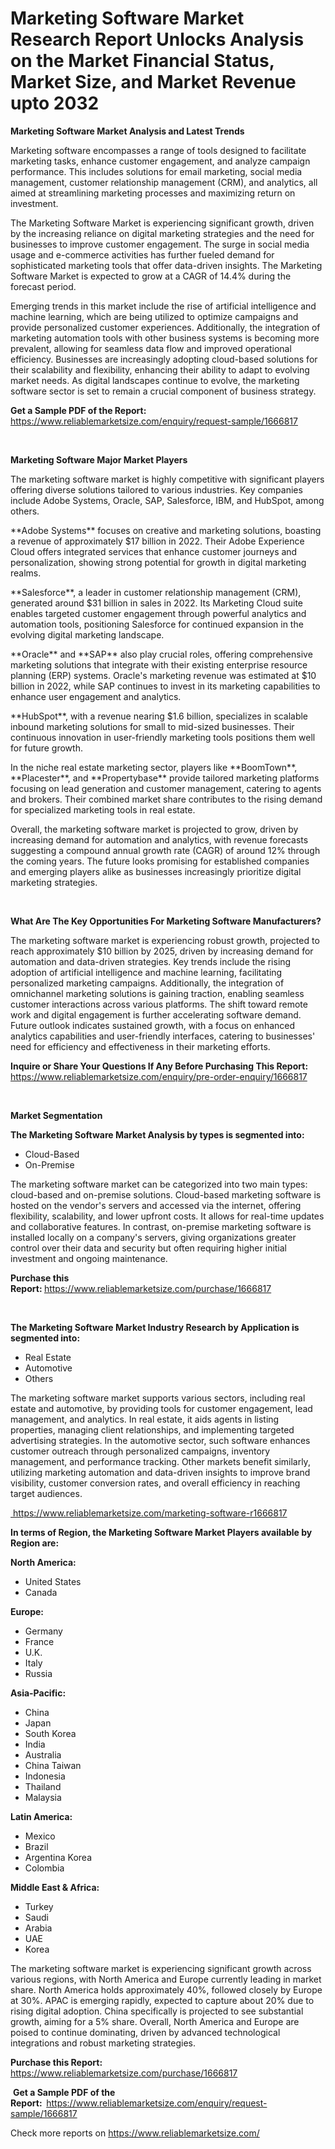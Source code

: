 <p><h1>Marketing Software Market Research Report Unlocks Analysis on the Market Financial Status, Market Size, and Market Revenue upto 2032</h1></p><p><strong>Marketing Software Market Analysis and Latest Trends</strong></p>
<p><p>Marketing software encompasses a range of tools designed to facilitate marketing tasks, enhance customer engagement, and analyze campaign performance. This includes solutions for email marketing, social media management, customer relationship management (CRM), and analytics, all aimed at streamlining marketing processes and maximizing return on investment.</p><p>The Marketing Software Market is experiencing significant growth, driven by the increasing reliance on digital marketing strategies and the need for businesses to improve customer engagement. The surge in social media usage and e-commerce activities has further fueled demand for sophisticated marketing tools that offer data-driven insights. The Marketing Software Market is expected to grow at a CAGR of 14.4% during the forecast period.</p><p>Emerging trends in this market include the rise of artificial intelligence and machine learning, which are being utilized to optimize campaigns and provide personalized customer experiences. Additionally, the integration of marketing automation tools with other business systems is becoming more prevalent, allowing for seamless data flow and improved operational efficiency. Businesses are increasingly adopting cloud-based solutions for their scalability and flexibility, enhancing their ability to adapt to evolving market needs. As digital landscapes continue to evolve, the marketing software sector is set to remain a crucial component of business strategy.</p></p>
<p><strong>Get a Sample PDF of the Report:&nbsp;</strong> <a href="https://www.reliablemarketsize.com/enquiry/request-sample/1666817?utm_campaign=2809&utm_medium=2&utm_source=Github&utm_content=ia&utm_term=06032025&utm_id=marketing-software">https://www.reliablemarketsize.com/enquiry/request-sample/1666817</a></p>
<p>&nbsp;</p>
<p><strong>Marketing Software Major Market Players</strong></p>
<p><p>The marketing software market is highly competitive with significant players offering diverse solutions tailored to various industries. Key companies include Adobe Systems, Oracle, SAP, Salesforce, IBM, and HubSpot, among others.</p><p>**Adobe Systems** focuses on creative and marketing solutions, boasting a revenue of approximately $17 billion in 2022. Their Adobe Experience Cloud offers integrated services that enhance customer journeys and personalization, showing strong potential for growth in digital marketing realms.</p><p>**Salesforce**, a leader in customer relationship management (CRM), generated around $31 billion in sales in 2022. Its Marketing Cloud suite enables targeted customer engagement through powerful analytics and automation tools, positioning Salesforce for continued expansion in the evolving digital marketing landscape.</p><p>**Oracle** and **SAP** also play crucial roles, offering comprehensive marketing solutions that integrate with their existing enterprise resource planning (ERP) systems. Oracle's marketing revenue was estimated at $10 billion in 2022, while SAP continues to invest in its marketing capabilities to enhance user engagement and analytics.</p><p>**HubSpot**, with a revenue nearing $1.6 billion, specializes in scalable inbound marketing solutions for small to mid-sized businesses. Their continuous innovation in user-friendly marketing tools positions them well for future growth.</p><p>In the niche real estate marketing sector, players like **BoomTown**, **Placester**, and **Propertybase** provide tailored marketing platforms focusing on lead generation and customer management, catering to agents and brokers. Their combined market share contributes to the rising demand for specialized marketing tools in real estate.</p><p>Overall, the marketing software market is projected to grow, driven by increasing demand for automation and analytics, with revenue forecasts suggesting a compound annual growth rate (CAGR) of around 12% through the coming years. The future looks promising for established companies and emerging players alike as businesses increasingly prioritize digital marketing strategies.</p></p>
<p>&nbsp;</p>
<p><strong>What Are The Key Opportunities For Marketing Software Manufacturers?</strong></p>
<p><p>The marketing software market is experiencing robust growth, projected to reach approximately $10 billion by 2025, driven by increasing demand for automation and data-driven strategies. Key trends include the rising adoption of artificial intelligence and machine learning, facilitating personalized marketing campaigns. Additionally, the integration of omnichannel marketing solutions is gaining traction, enabling seamless customer interactions across various platforms. The shift toward remote work and digital engagement is further accelerating software demand. Future outlook indicates sustained growth, with a focus on enhanced analytics capabilities and user-friendly interfaces, catering to businesses' need for efficiency and effectiveness in their marketing efforts.</p></p>
<p><strong>Inquire or Share Your Questions If Any Before Purchasing This Report:</strong> <a href="https://www.reliablemarketsize.com/enquiry/pre-order-enquiry/1666817?utm_campaign=2809&utm_medium=2&utm_source=Github&utm_content=ia&utm_term=06032025&utm_id=marketing-software">https://www.reliablemarketsize.com/enquiry/pre-order-enquiry/1666817</a></p>
<p>&nbsp;</p>
<p><strong>Market Segmentation</strong></p>
<p><strong>The Marketing Software Market Analysis by types is segmented into:</strong></p>
<p><ul><li>Cloud-Based</li><li>On-Premise</li></ul></p>
<p><p>The marketing software market can be categorized into two main types: cloud-based and on-premise solutions. Cloud-based marketing software is hosted on the vendor's servers and accessed via the internet, offering flexibility, scalability, and lower upfront costs. It allows for real-time updates and collaborative features. In contrast, on-premise marketing software is installed locally on a company's servers, giving organizations greater control over their data and security but often requiring higher initial investment and ongoing maintenance.</p></p>
<p><strong>Purchase this Report:&nbsp;</strong><a href="https://www.reliablemarketsize.com/purchase/1666817?utm_campaign=2809&utm_medium=2&utm_source=Github&utm_content=ia&utm_term=06032025&utm_id=marketing-software">https://www.reliablemarketsize.com/purchase/1666817</a></p>
<p>&nbsp;</p>
<p><strong>The Marketing Software Market Industry Research by Application is segmented into:</strong></p>
<p><ul><li>Real Estate</li><li>Automotive</li><li>Others</li></ul></p>
<p><p>The marketing software market supports various sectors, including real estate and automotive, by providing tools for customer engagement, lead management, and analytics. In real estate, it aids agents in listing properties, managing client relationships, and implementing targeted advertising strategies. In the automotive sector, such software enhances customer outreach through personalized campaigns, inventory management, and performance tracking. Other markets benefit similarly, utilizing marketing automation and data-driven insights to improve brand visibility, customer conversion rates, and overall efficiency in reaching target audiences.</p></p>
<p><a href="https://www.reliablemarketsize.com/marketing-software-r1666817?utm_campaign=2809&utm_medium=2&utm_source=Github&utm_content=ia&utm_term=06032025&utm_id=marketing-software">&nbsp;https://www.reliablemarketsize.com/marketing-software-r1666817</a></p>
<p><strong>In terms of Region, the Marketing Software Market Players available by Region are:</strong></p>
<p>
    <p> <strong> North America: </strong>
        <ul>
            <li>United States</li>
            <li>Canada</li>
        </ul>
        </p> 
    <p> <strong> Europe: </strong>
        <ul>
            <li>Germany</li>
            <li>France</li>
            <li>U.K.</li>
            <li>Italy</li>
            <li>Russia</li>
        </ul>
        </p> 
    <p> <strong> Asia-Pacific: </strong>
        <ul>
            <li>China</li>
            <li>Japan</li>
            <li>South Korea</li>
            <li>India</li>
            <li>Australia</li>
            <li>China Taiwan</li>
            <li>Indonesia</li>
            <li>Thailand</li>
            <li>Malaysia</li>
        </ul>
        </p> 
    <p> <strong> Latin America: </strong>
        <ul>
            <li>Mexico</li>
            <li>Brazil</li>
            <li>Argentina Korea</li>
            <li>Colombia</li>
        </ul>
        </p> 
    <p> <strong> Middle East & Africa: </strong>
        <ul>
            <li>Turkey</li>
            <li>Saudi</li>
            <li>Arabia</li>
            <li>UAE</li>
            <li>Korea</li>
        </ul>
    </p>
    </p>
<p><p>The marketing software market is experiencing significant growth across various regions, with North America and Europe currently leading in market share. North America holds approximately 40%, followed closely by Europe at 30%. APAC is emerging rapidly, expected to capture about 20% due to rising digital adoption. China specifically is projected to see substantial growth, aiming for a 5% share. Overall, North America and Europe are poised to continue dominating, driven by advanced technological integrations and robust marketing strategies.</p></p>
<p><strong>Purchase this Report: </strong><a href="https://www.reliablemarketsize.com/purchase/1666817?utm_campaign=2809&utm_medium=2&utm_source=Github&utm_content=ia&utm_term=06032025&utm_id=marketing-software">https://www.reliablemarketsize.com/purchase/1666817</a></p>
<p>&nbsp;<strong>Get a Sample PDF of the Report:&nbsp;&nbsp;</strong><a href="https://www.reliablemarketsize.com/enquiry/request-sample/1666817?utm_campaign=2809&utm_medium=2&utm_source=Github&utm_content=ia&utm_term=06032025&utm_id=marketing-software">https://www.reliablemarketsize.com/enquiry/request-sample/1666817</a></p>
<p><strong></strong></p>
<p>Check more reports on <a href="https://www.reliablemarketsize.com/?utm_campaign=2809&utm_medium=2&utm_source=Github&utm_content=ia&utm_term=06032025&utm_id=marketing-software">https://www.reliablemarketsize.com/</a></p>